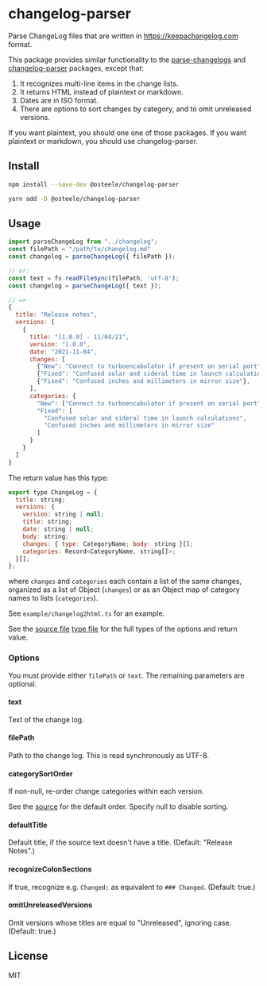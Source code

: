 # changelog-parser

Parse ChangeLog files that are written in <https://keepachangelog.com> format.

This package provides similar functionality to the
[parse-changelogs](https://github.com/SamyPesse/parse-changelog) and
[changelog-parser](https://www.npmjs.com/package/changelog-parser) packages,
except that:

1. It recognizes multi-line items in the change lists.
2. It returns HTML instead of plaintext or markdown.
3. Dates are in ISO format.
4. There are options to sort changes by category, and to omit unreleased
   versions.

If you want plaintext, you should one one of those packages. If you want
plaintext or markdown, you should use changelog-parser.

## Install

```sh
npm install --save-dev @osteele/changelog-parser
```

```sh
yarn add -D @osteele/changelog-parser
```

## Usage

```js
import parseChangeLog from "../changelog";
const filePath = "/path/to/changelog.md"
const changelog = parseChangeLog({ filePath });

// or:
const text = fs.readFileSync(filePath, 'utf-8');
const changelog = parseChangeLog({ text });

// =>
{
  title: "Release notes",
  versions: [
    {
      title: "[1.0.0] - 11/04/21",
      version: "1.0.0",
      date: "2021-11-04",
      changes: [
        {"New": "Connect to turboencabulator if present on serial port"},
        {"Fixed": "Confused solar and sideral time in launch calculations"},
        {"Fixed": "Confused inches and millimeters in mirror size"},
      ],
      categories: {
        "New": ["Connect to turboencabulator if present on serial port"],
        "Fixed": [
          "Confused solar and sideral time in launch calculations",
          "Confused inches and millimeters in mirror size"
        ]
      }
    }
  ]
}
```

The return value has this type:

```js
export type ChangeLog = {
  title: string;
  versions: {
    version: string | null;
    title: string;
    date: string | null;
    body: string;
    changes: { type: CategoryName; body: string }[];
    categories: Record<CategoryName, string[]>;
  }[];
};
```

where `changes` and `categories` each contain a list of the same changes,
organized as a list of Object (`changes`) or as an Object map of category names
to lists (`categories`).

See `example/changelog2html.ts` for an example.

See the [source
file](https://github.com/osteele/changelog-parser/blob/main/src/index.ts#L6)
[type file](https://unpkg.com/@osteele/changelog-parser@latest/dist/index.d.ts)
for the full types of the options and return value.

### Options

You must provide either `filePath` or `text`. The remaining parameters are
optional.

#### text

Text of the change log.

#### filePath

Path to the change log. This is read synchronously as UTF-8.

#### categorySortOrder

If non-null, re-order change categories within each version.

See the
[source](https://github.com/osteele/changelog-parser/blob/main/src/index.ts#L53)
for the default order. Specify null to disable sorting.

#### defaultTitle

Default title, if the source text doesn't have a title. (Default: "Release
Notes".)

#### recognizeColonSections

If true, recognize e.g. `Changed:` as equivalent to `### Changed`. (Default:
true.)

#### omitUnreleasedVersions

Omit versions whose titles are equal to "Unreleased", ignoring case. (Default:
true.)

## License

MIT
